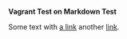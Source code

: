 **Vagrant Test on Markdown Test**

Some text with [a link][1] another [link][2].

[1]: http://example.com/ "Title"
[2]: http://example.org/ "Title" 
